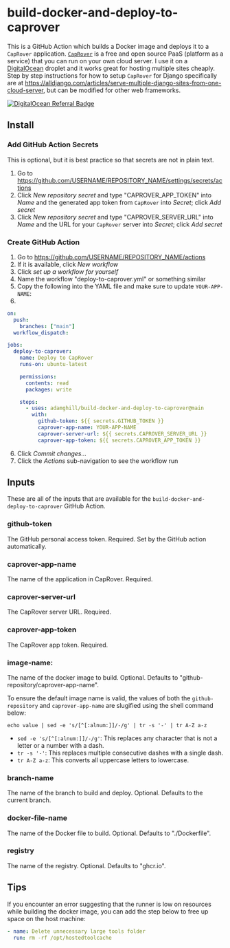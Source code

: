 # build-docker-and-deploy-to-caprover

This is a GitHub Action which builds a Docker image and deploys it to a `CapRover` application. [`CapRover`](https://caprover.com/) is a free and open source PaaS (platform as a service) that you can run on your own cloud server. I use it on a [DigitalOcean](https://m.do.co/c/617d629f56c0) droplet and it works great for hosting multiple sites cheaply. Step by step instructions for how to setup `CapRover` for Django specifically are at https://alldjango.com/articles/serve-multiple-django-sites-from-one-cloud-server, but can be modified for other web frameworks.

[![DigitalOcean Referral Badge](https://web-platforms.sfo2.digitaloceanspaces.com/WWW/Badge%203.svg)](https://www.digitalocean.com/?refcode=617d629f56c0&utm_campaign=Referral_Invite&utm_medium=Referral_Program&utm_source=badge)

## Install

### Add GitHub Action Secrets

This is optional, but it is best practice so that secrets are not in plain text.

1. Go to https://github.com/USERNAME/REPOSITORY_NAME/settings/secrets/actions
2. Click *New repository secret* and type "CAPROVER_APP_TOKEN" into *Name* and the generated app token from `CapRover` into *Secret*; click *Add secret*
3. Click *New repository secret* and type "CAPROVER_SERVER_URL" into *Name* and the URL for your `CapRover` server into *Secret*; click *Add secret*

### Create GitHub Action

1. Go to https://github.com/USERNAME/REPOSITORY_NAME/actions
2. If it is available, click *New workflow*
3. Click *set up a workflow for yourself*
4. Name the workflow "deploy-to-caprover.yml" or something similar
5. Copy the following into the YAML file and make sure to update `YOUR-APP-NAME`:
6. 
```yaml
on:
  push:
    branches: ["main"]
  workflow_dispatch:

jobs:
  deploy-to-caprover:
    name: Deploy to CapRover
    runs-on: ubuntu-latest

    permissions:
      contents: read
      packages: write

    steps:
      - uses: adamghill/build-docker-and-deploy-to-caprover@main
        with:
          github-token: ${{ secrets.GITHUB_TOKEN }}
          caprover-app-name: YOUR-APP-NAME
          caprover-server-url: ${{ secrets.CAPROVER_SERVER_URL }}
          caprover-app-token: ${{ secrets.CAPROVER_APP_TOKEN }}
```
6. Click *Commit changes...*
7. Click the *Actions* sub-navigation to see the workflow run

## Inputs

These are all of the inputs that are available for the `build-docker-and-deploy-to-caprover` GitHub Action.

### github-token

The GitHub personal access token. Required. Set by the GitHub action automatically.

### caprover-app-name

The name of the application in CapRover. Required.

### caprover-server-url

The CapRover server URL. Required.

### caprover-app-token

The CapRover app token. Required.

### image-name:

The name of the docker image to build. Optional. Defaults to "github-repository/caprover-app-name".

To ensure the default image name is valid, the values of both the `github-repository` and `caprover-app-name` are slugified using the shell command below:
```shell
echo value | sed -e 's/[^[:alnum:]]/-/g' | tr -s '-' | tr A-Z a-z
```
- `sed -e 's/[^[:alnum:]]/-/g'`: This replaces any character that is not a letter or a number with a dash.
- `tr -s '-'`: This replaces multiple consecutive dashes with a single dash.
- `tr A-Z a-z`: This converts all uppercase letters to lowercase.

### branch-name

The name of the branch to build and deploy. Optional. Defaults to the current branch.

### docker-file-name

The name of the Docker file to build. Optional. Defaults to "./Dockerfile".

### registry

The name of the registry. Optional. Defaults to "ghcr.io".


## Tips

If you encounter an error suggesting that the runner is low on resources while building the docker image, you can add the step below to free up space on the host machine:

```yaml
- name: Delete unnecessary large tools folder
  run: rm -rf /opt/hostedtoolcache
```